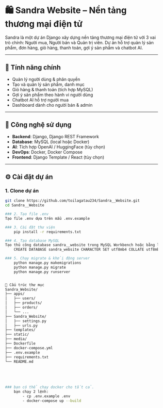 # 🛍️ Sandra Website – Nền tảng thương mại điện tử

Sandra là một dự án Django xây dựng nền tảng thương mại điện tử với 3 vai trò chính: Người mua, Người bán và Quản trị viên. Dự án hỗ trợ quản lý sản phẩm, đơn hàng, giỏ hàng, thanh toán, gợi ý sản phẩm và chatbot AI.

---

## 🚀 Tính năng chính

- Quản lý người dùng & phân quyền
- Tạo và quản lý sản phẩm, danh mục
- Giỏ hàng & thanh toán (tích hợp MySQL)
- Gợi ý sản phẩm theo hành vi người dùng
- Chatbot AI hỗ trợ người mua
- Dashboard dành cho người bán & admin

---

## 🧰 Công nghệ sử dụng

- **Backend**: Django, Django REST Framework
- **Database**: MySQL (local hoặc Docker)
- **AI**: Tích hợp OpenAI / HuggingFace (tùy chọn)
- **DevOps**: Docker, Docker Compose
- **Frontend**: Django Template / React (tùy chọn)

---

## ⚙️ Cài đặt dự án

### 1. Clone dự án

```bash
git clone https://github.com/toilagatau234/Sandra__Website.git
cd Sandra__Website

### 2. Tạo file .env
Tạo file .env dựa trên mẫu .env.example

### 3. Cài đặt thư viện
    pip install -r requirements.txt

### 4. Tạo database MySQL
Tạo thủ công database sandra__website trong MySQL Workbench hoặc bằng lệnh:
    CREATE DATABASE sandra_website CHARACTER SET utf8mb4 COLLATE utf8mb4_unicode_ci;

### 5. Chạy migrate & khởi động server
    python manage.py makemigrations
    python manage.py migrate
    python manage.py runserver


📁 Cấu trúc thư mục
Sandra_Website/
├── apps/
│   ├── users/
│   ├── products/
│   ├── orders/
│   └── ...
├── Sandra_Website/
│   ├── settings.py
│   ├── urls.py
├── templates/
├── static/
├── media/
├── Dockerfile
├── docker-compose.yml
├── .env.example
├── requirements.txt
└── README.md





### bạn có thể chạy docker cho tất cả.
    bạn chạy 2 lệnh: 
        - cp .env.example .env
        - docker-compose up --build